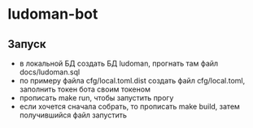 # ludoman-bot 

## Запуск
- в локальной БД создать БД ludoman, прогнать там файл docs/ludoman.sql
- по примеру файла cfg/local.toml.dist создать файл cfg/local.toml, заполнить токен бота своим токеном
- прописать make run, чтобы запустить прогу
- если хочется сначала собрать, то прописать make build, затем получившийся файл запустить